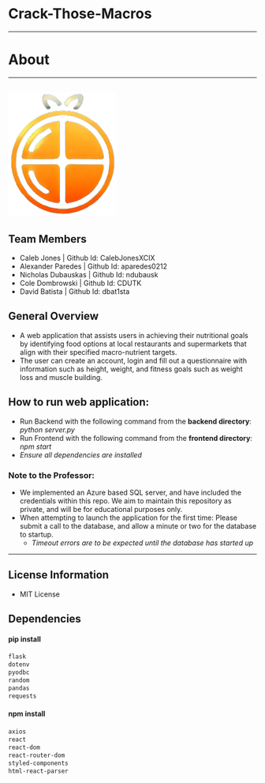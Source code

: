 # Crack-Those-Macros
---
# About
---
![title](frontend/public/Logo/220x250.png)
---

## Team Members
- Caleb Jones | Github Id: CalebJonesXCIX
- Alexander Paredes | Github Id: aparedes0212
- Nicholas Dubauskas | Github Id: ndubausk
- Cole Dombrowski | Github Id: CDUTK
- David Batista | Github Id: dbat1sta

## General Overview
- A web application that assists users in achieving their nutritional goals by identifying food options at local restaurants and supermarkets that align with their specified macro-nutrient targets.
- The user can create an account, login and fill out a questionnaire with information such as height, weight, and fitness goals such as weight loss and muscle building. 

## How to run web application:
- Run Backend with the following command from the **backend directory**: *python server.py*
- Run Frontend with the following command from the **frontend directory**: *npm start*
- *Ensure all dependencies are installed*
  
### Note to the Professor:
- We implemented an Azure based SQL server, and have included the credentials within this repo. We aim to maintain this repository as private, and will be for educational purposes only.
- When attempting to launch the application for the first time: Please submit a call to the database, and allow a minute or two for the database to startup.
    - *Timeout errors are to be expected until the database has started up*
---
## License Information
- MIT License
## Dependencies
#### pip install
```
flask
dotenv
pyodbc
random
pandas
requests
```
#### npm install
```
axios
react
react-dom
react-router-dom
styled-components
html-react-parser
```
